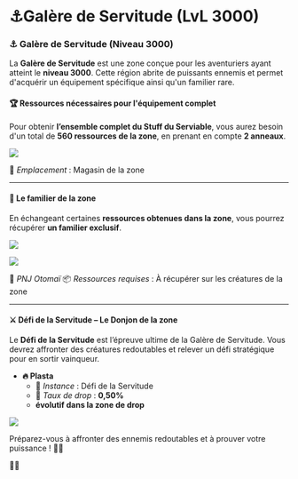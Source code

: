 # ⚓Galère de Servitude (LvL 3000)

### ⚓ Galère de Servitude (Niveau 3000) <a href="#galere-de-servitude-niveau-3000" id="galere-de-servitude-niveau-3000"></a>

La **Galère de Servitude** est une zone conçue pour les aventuriers ayant atteint le **niveau 3000**. Cette région abrite de puissants ennemis et permet d'acquérir un équipement spécifique ainsi qu'un familier rare.

#### 🏆 **Ressources nécessaires pour l'équipement complet** <a href="#ressources-necessaires-pour-lequipement-complet" id="ressources-necessaires-pour-lequipement-complet"></a>

Pour obtenir **l’ensemble complet du Stuff du Serviable**, vous aurez besoin d'un total de **560 ressources de la zone**, en prenant en compte **2 anneaux**.

![](https://vallya.gitbook.io/~gitbook/image?url=https%3A%2F%2F677697625-files.gitbook.io%2F%7E%2Ffiles%2Fv0%2Fb%2Fgitbook-x-prod.appspot.com%2Fo%2Fspaces%252FTJCjQJc02Pk37oWThIix%252Fuploads%252FakpiEIRPay89EtQCGB64%252Fimage.png%3Falt%3Dmedia%26token%3D428f194f-7004-42a2-8e74-1880212035de\&width=768\&dpr=4\&quality=100\&sign=159b212a\&sv=2)



📍 _Emplacement_ : Magasin de la zone

***

#### 🐾 **Le familier de la zone** <a href="#le-familier-de-la-zone" id="le-familier-de-la-zone"></a>

En échangeant certaines **ressources obtenues dans la zone**, vous pourrez récupérer **un familier exclusif**.

![](https://vallya.gitbook.io/~gitbook/image?url=https%3A%2F%2F677697625-files.gitbook.io%2F%7E%2Ffiles%2Fv0%2Fb%2Fgitbook-x-prod.appspot.com%2Fo%2Fspaces%252FTJCjQJc02Pk37oWThIix%252Fuploads%252FLwN3zNyrF86UEobeVbQG%252Fimage-1.png%3Falt%3Dmedia%26token%3D204e9677-c9e3-4c38-ab4a-a69b2dcfcedf\&width=768\&dpr=4\&quality=100\&sign=19a5ae09\&sv=2)

![](https://vallya.gitbook.io/~gitbook/image?url=https%3A%2F%2F677697625-files.gitbook.io%2F%7E%2Ffiles%2Fv0%2Fb%2Fgitbook-x-prod.appspot.com%2Fo%2Fspaces%252FTJCjQJc02Pk37oWThIix%252Fuploads%252FjcUsVF4P8Q66jTczFSzu%252Fimage.png%3Falt%3Dmedia%26token%3D32a64f89-819c-4148-8726-86ea6f9f8710\&width=768\&dpr=4\&quality=100\&sign=d40febd7\&sv=2)



📍 _PNJ Otomaï_ 📦 _Ressources requises_ : À récupérer sur les créatures de la zone

***

#### ⚔ **Défi de la Servitude – Le Donjon de la zone** <a href="#defi-de-la-servitude-le-donjon-de-la-zone" id="defi-de-la-servitude-le-donjon-de-la-zone"></a>

Le **Défi de la Servitude** est l’épreuve ultime de la Galère de Servitude. Vous devrez affronter des créatures redoutables et relever un défi stratégique pour en sortir vainqueur.



* **🔥 Plasta**
  * 📍 _Instance_ : Défi de la Servitude
  * 🎯 _Taux de drop_ : **0,50%**
  * **évolutif dans la zone de drop**

![](https://vallya.gitbook.io/~gitbook/image?url=https%3A%2F%2F677697625-files.gitbook.io%2F%7E%2Ffiles%2Fv0%2Fb%2Fgitbook-x-prod.appspot.com%2Fo%2Fspaces%252FTJCjQJc02Pk37oWThIix%252Fuploads%252FyBy1njplcyGIUoUcg1aC%252Fimage.png%3Falt%3Dmedia%26token%3Dc64bb30b-f3b9-4d34-af90-68fc9f8e849f\&width=768\&dpr=4\&quality=100\&sign=6bf8a711\&sv=2)

Préparez-vous à affronter des ennemis redoutables et à prouver votre puissance ! 💪🔥

🌟⚓
